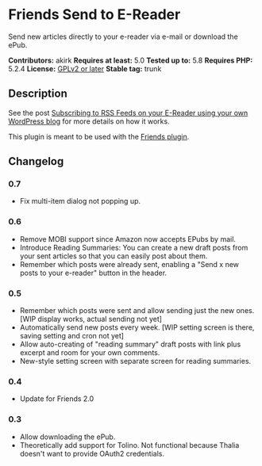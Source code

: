# Friends Send to E-Reader

Send new articles directly to your e-reader via e-mail or download the ePub.

**Contributors:** akirk
**Requires at least:** 5.0
**Tested up to:** 5.8
**Requires PHP:** 5.2.4
**License:** [GPLv2 or later](http://www.gnu.org/licenses/gpl-2.0.html)
**Stable tag:** trunk

## Description

See the post [Subscribing to RSS Feeds on your E-Reader using your own WordPress blog](https://wpfriends.at/2021/09/20/subscribing-to-rss-feeds-on-your-e-reader/) for more details on how it works.

This plugin is meant to be used with the [Friends plugin](https://github.com/akirk/friends/).

## Changelog

### 0.7
- Fix multi-item dialog not popping up.

### 0.6
- Remove MOBI support since Amazon now accepts EPubs by mail.
- Introduce Reading Summaries: You can create a new draft posts from your sent articles so that you can easily post about them.
- Remember which posts were already sent, enabling a "Send x new posts to your e-reader" button in the header.

### 0.5
- Remember which posts were sent and allow sending just the new ones. [WIP display works, actual sending not yet]
- Automatically send new posts every week. [WIP setting screen is there, saving setting and cron not yet]
- Allow auto-creating of "reading summary" draft posts with link plus excerpt and room for your own comments.
- New-style setting screen with separate screen for reading summaries.

### 0.4
- Update for Friends 2.0

### 0.3
- Allow downloading the ePub.
- Theoretically add support for Tolino. Not functional because Thalia doesn't want to provide OAuth2 credentials.
